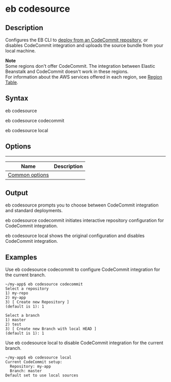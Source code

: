 # eb codesource<a name="eb3-codesource"></a>

## Description<a name="eb3-codesourcedescription"></a>

Configures the EB CLI to [deploy from an CodeCommit repository](eb-cli-codecommit.md), or disables CodeCommit integration and uploads the source bundle from your local machine\.

**Note**  
Some regions don't offer CodeCommit\. The integration between Elastic Beanstalk and CodeCommit doesn't work in these regions\.  
For information about the AWS services offered in each region, see [Region Table](https://aws.amazon.com/about-aws/global-infrastructure/regional-product-services/)\.

## Syntax<a name="eb3-codesourcesyntax"></a>

eb codesource 

eb codesource codecommit

eb codesource local

## Options<a name="eb3-codesourceoptions"></a>


****  

|  Name  |  Description  | 
| --- | --- | 
|  [Common options](eb3-cmd-options.md)  |  | 

## Output<a name="eb3-codesourceoutput"></a>

eb codesource prompts you to choose between CodeCommit integration and standard deployments\.

eb codesource codecommit initiates interactive repository configuration for CodeCommit integration\.

eb codesource local shows the original configuration and disables CodeCommit integration\.

## Examples<a name="eb3-codesourceexample"></a>

Use eb codesource codecommit to configure CodeCommit integration for the current branch\.

```
~/my-app$ eb codesource codecommit
Select a repository
1) my-repo
2) my-app
3) [ Create new Repository ]
(default is 1): 1

Select a branch
1) master
2) test
3) [ Create new Branch with local HEAD ]
(default is 1): 1
```

Use eb codesource local to disable CodeCommit integration for the current branch\.

```
~/my-app$ eb codesource local
Current CodeCommit setup:
  Repository: my-app
  Branch: master
Default set to use local sources
```